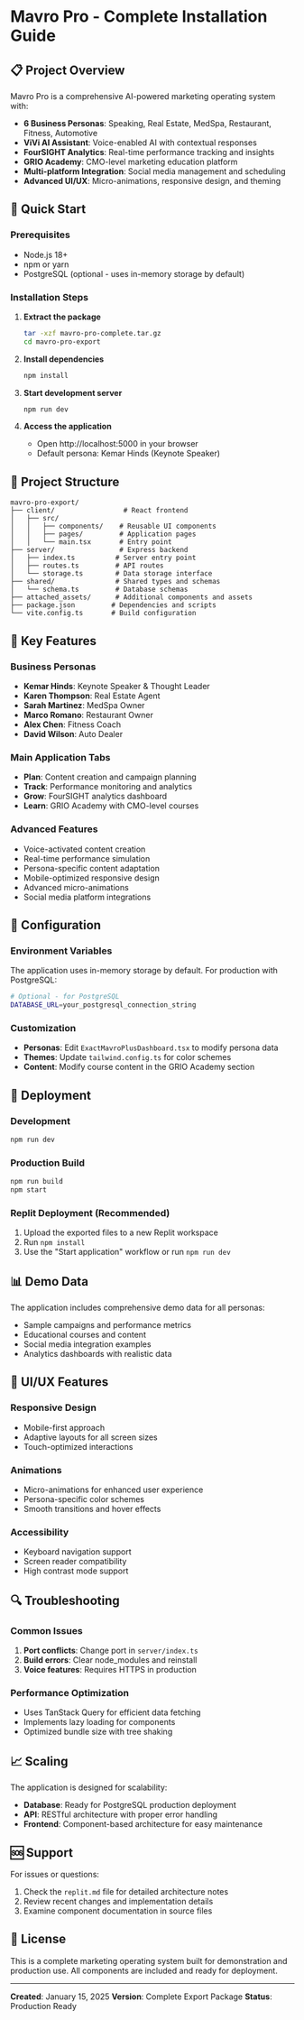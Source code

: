 # Mavro Pro - Complete Installation Guide

## 📋 Project Overview

Mavro Pro is a comprehensive AI-powered marketing operating system with:
- **6 Business Personas**: Speaking, Real Estate, MedSpa, Restaurant, Fitness, Automotive
- **ViVi AI Assistant**: Voice-enabled AI with contextual responses
- **FourSIGHT Analytics**: Real-time performance tracking and insights
- **GRIO Academy**: CMO-level marketing education platform
- **Multi-platform Integration**: Social media management and scheduling
- **Advanced UI/UX**: Micro-animations, responsive design, and theming

## 🚀 Quick Start

### Prerequisites
- Node.js 18+ 
- npm or yarn
- PostgreSQL (optional - uses in-memory storage by default)

### Installation Steps

1. **Extract the package**
   ```bash
   tar -xzf mavro-pro-complete.tar.gz
   cd mavro-pro-export
   ```

2. **Install dependencies**
   ```bash
   npm install
   ```

3. **Start development server**
   ```bash
   npm run dev
   ```

4. **Access the application**
   - Open http://localhost:5000 in your browser
   - Default persona: Kemar Hinds (Keynote Speaker)

## 📁 Project Structure

```
mavro-pro-export/
├── client/                 # React frontend
│   ├── src/
│   │   ├── components/    # Reusable UI components
│   │   ├── pages/         # Application pages
│   │   └── main.tsx       # Entry point
├── server/                # Express backend
│   ├── index.ts          # Server entry point
│   ├── routes.ts         # API routes
│   └── storage.ts        # Data storage interface
├── shared/               # Shared types and schemas
│   └── schema.ts         # Database schemas
├── attached_assets/      # Additional components and assets
├── package.json         # Dependencies and scripts
└── vite.config.ts       # Build configuration
```

## 🎯 Key Features

### Business Personas
- **Kemar Hinds**: Keynote Speaker & Thought Leader
- **Karen Thompson**: Real Estate Agent
- **Sarah Martinez**: MedSpa Owner
- **Marco Romano**: Restaurant Owner
- **Alex Chen**: Fitness Coach
- **David Wilson**: Auto Dealer

### Main Application Tabs
- **Plan**: Content creation and campaign planning
- **Track**: Performance monitoring and analytics
- **Grow**: FourSIGHT analytics dashboard
- **Learn**: GRIO Academy with CMO-level courses

### Advanced Features
- Voice-activated content creation
- Real-time performance simulation
- Persona-specific content adaptation
- Mobile-optimized responsive design
- Advanced micro-animations
- Social media platform integrations

## 🔧 Configuration

### Environment Variables
The application uses in-memory storage by default. For production with PostgreSQL:

```bash
# Optional - for PostgreSQL
DATABASE_URL=your_postgresql_connection_string
```

### Customization
- **Personas**: Edit `ExactMavroPlusDashboard.tsx` to modify persona data
- **Themes**: Update `tailwind.config.ts` for color schemes
- **Content**: Modify course content in the GRIO Academy section

## 🚀 Deployment

### Development
```bash
npm run dev
```

### Production Build
```bash
npm run build
npm start
```

### Replit Deployment (Recommended)
1. Upload the exported files to a new Replit workspace
2. Run `npm install`
3. Use the "Start application" workflow or run `npm run dev`

## 📊 Demo Data

The application includes comprehensive demo data for all personas:
- Sample campaigns and performance metrics
- Educational courses and content
- Social media integration examples
- Analytics dashboards with realistic data

## 🎨 UI/UX Features

### Responsive Design
- Mobile-first approach
- Adaptive layouts for all screen sizes
- Touch-optimized interactions

### Animations
- Micro-animations for enhanced user experience
- Persona-specific color schemes
- Smooth transitions and hover effects

### Accessibility
- Keyboard navigation support
- Screen reader compatibility
- High contrast mode support

## 🔍 Troubleshooting

### Common Issues
1. **Port conflicts**: Change port in `server/index.ts`
2. **Build errors**: Clear node_modules and reinstall
3. **Voice features**: Requires HTTPS in production

### Performance Optimization
- Uses TanStack Query for efficient data fetching
- Implements lazy loading for components
- Optimized bundle size with tree shaking

## 📈 Scaling

The application is designed for scalability:
- **Database**: Ready for PostgreSQL production deployment
- **API**: RESTful architecture with proper error handling
- **Frontend**: Component-based architecture for easy maintenance

## 🆘 Support

For issues or questions:
1. Check the `replit.md` file for detailed architecture notes
2. Review recent changes and implementation details
3. Examine component documentation in source files

## 📝 License

This is a complete marketing operating system built for demonstration and production use. All components are included and ready for deployment.

---

**Created**: January 15, 2025
**Version**: Complete Export Package
**Status**: Production Ready